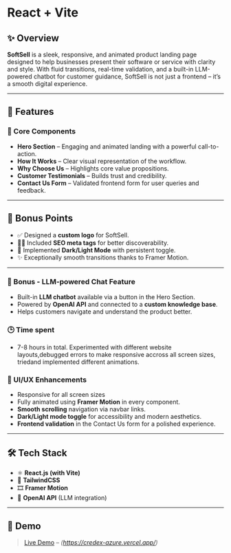 # React + Vite

## ✨ Overview

**SoftSell** is a sleek, responsive, and animated product landing page designed to help businesses present their software or service with clarity and style. With fluid transitions, real-time validation, and a built-in LLM-powered chatbot for customer guidance, SoftSell is not just a frontend – it’s a smooth digital experience.

---

## 🎯 Features

### 🌟 Core Components

- **Hero Section** – Engaging and animated landing with a powerful call-to-action.
- **How It Works** – Clear visual representation of the workflow.
- **Why Choose Us** – Highlights core value propositions.
- **Customer Testimonials** – Builds trust and credibility.
- **Contact Us Form** – Validated frontend form for user queries and feedback.

---

## 🧠 Bonus Points

- ✅ Designed a **custom logo** for SoftSell.
- 🕵️‍♂️ Included **SEO meta tags** for better discoverability.
- 🌙 Implemented **Dark/Light Mode** with persistent toggle.
- ✨ Exceptionally smooth transitions thanks to Framer Motion.

---

### 💬 Bonus - LLM-powered Chat Feature

- Built-in **LLM chatbot** available via a button in the Hero Section.
- Powered by **OpenAI API** and connected to a **custom knowledge base**.
- Helps customers navigate and understand the product better.

### 🕒 Time spent

- 7-8 hours in total. Experimented with different website layouts,debugged errors to make responsive accross all screen sizes, triedand implemented different animations.

### 🎨 UI/UX Enhancements

- Responsive for all screen sizes
- Fully animated using **Framer Motion** in every component.
- **Smooth scrolling** navigation via navbar links.
- **Dark/Light mode toggle** for accessibility and modern aesthetics.
- **Frontend validation** in the Contact Us form for a polished experience.

---


## 🛠️ Tech Stack

- ⚛️ **React.js (with Vite)**
- 🎨 **TailwindCSS**
- 🎞️ **Framer Motion**
- 🤖 **OpenAI API** (LLM integration)

---

## 📸 Demo

> [Live Demo](#) – *(https://credex-azure.vercel.app/)*  